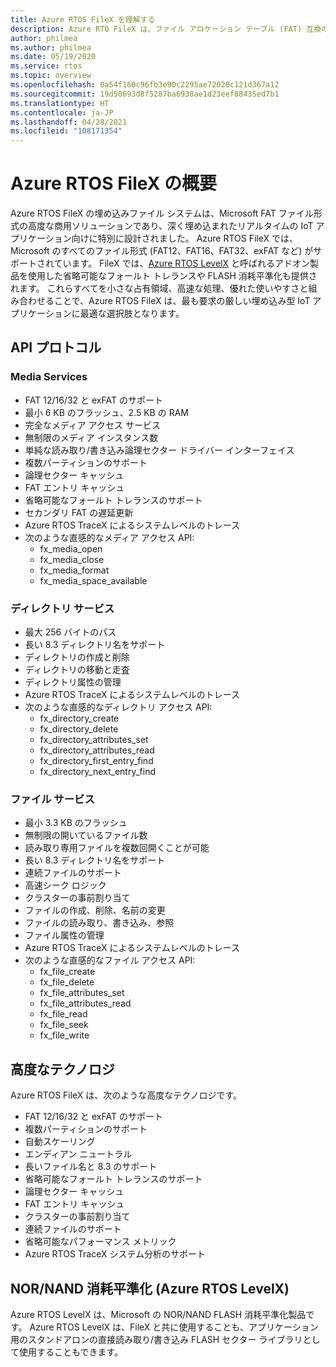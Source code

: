 ```yaml
---
title: Azure RTOS FileX を理解する
description: Azure RTO FileX は、ファイル アロケーション テーブル (FAT) 互換のハイ パフォーマンスのファイル システムであり、Azure RTOS ThreadX と完全に統合されており、サポートされるすべてのプロセッサで利用できます。 Azure RTOS ThreadX と同様に、Azure RTOS FileX は、小さい専有領域でハイ パフォーマンスを実現するように設計されているため、ファイル管理操作を必要とする昨今の深い埋め込み型のアプリケーションに最適です。 FileX は、RAM、Azure RTOS USBX、SD カード、および Azure RTOS LevelX 経由の NAND と NOR フラッシュ メモリなど、ほとんどの物理メディアをサポートしています。
author: philmea
ms.author: philmea
ms.date: 05/19/2020
ms.service: rtos
ms.topic: overview
ms.openlocfilehash: 0a54f160c96fb3e90c2295ae72020c121d367a12
ms.sourcegitcommit: 19d50693d8f5287ba6938ae1d23eef88435ed7b1
ms.translationtype: HT
ms.contentlocale: ja-JP
ms.lasthandoff: 04/28/2021
ms.locfileid: "108171354"
---
```

# <a name="overview-of-azure-rtos-filex"></a>Azure RTOS FileX の概要

Azure RTOS FileX の埋め込みファイル システムは、Microsoft FAT ファイル形式の高度な商用ソリューションであり、深く埋め込まれたリアルタイムの IoT アプリケーション向けに特別に設計されました。 Azure RTOS FileX では、Microsoft のすべてのファイル形式 (FAT12、FAT16、FAT32、exFAT など) がサポートされています。 FileX では、[Azure RTOS LevelX](https://docs.microsoft.com/azure/rtos/levelx/) と呼ばれるアドオン製品を使用した省略可能なフォールト トレランスや FLASH 消耗平準化も提供されます。 これらすべてを小さな占有領域、高速な処理、優れた使いやすさと組み合わせることで、Azure RTOS FileX は、最も要求の厳しい埋め込み型 IoT アプリケーションに最適な選択肢となります。

## <a name="api-protocols"></a>API プロトコル

### <a name="media-services"></a>Media Services

- FAT 12/16/32 と exFAT のサポート
- 最小 6 KB のフラッシュ、2.5 KB の RAM
- 完全なメディア アクセス サービス
- 無制限のメディア インスタンス数
- 単純な読み取り/書き込み論理セクター ドライバー インターフェイス
- 複数パーティションのサポート
- 論理セクター キャッシュ
- FAT エントリ キャッシュ
- 省略可能なフォールト トレランスのサポート
- セカンダリ FAT の遅延更新
- Azure RTOS TraceX によるシステムレベルのトレース
- 次のような直感的なメディア アクセス API:
  - fx_media_open
  - fx_media_close
  - fx_media_format
  - fx_media_space_available

### <a name="directory-services"></a>ディレクトリ サービス

- 最大 256 バイトのパス
- 長い 8.3 ディレクトリ名をサポート
- ディレクトリの作成と削除
- ディレクトリの移動と走査
- ディレクトリ属性の管理
- Azure RTOS TraceX によるシステムレベルのトレース
- 次のような直感的なディレクトリ アクセス API:
  - fx_directory_create
  - fx_directory_delete
  - fx_directory_attributes_set
  - fx_directory_attributes_read
  - fx_directory_first_entry_find
  - fx_directory_next_entry_find

### <a name="file-services"></a>ファイル サービス

- 最小 3.3 KB のフラッシュ
- 無制限の開いているファイル数
- 読み取り専用ファイルを複数回開くことが可能
- 長い 8.3 ディレクトリ名をサポート
- 連続ファイルのサポート
- 高速シーク ロジック
- クラスターの事前割り当て
- ファイルの作成、削除、名前の変更
- ファイルの読み取り、書き込み、参照
- ファイル属性の管理
- Azure RTOS TraceX によるシステムレベルのトレース
- 次のような直感的なファイル アクセス API:
  - fx_file_create
  - fx_file_delete
  - fx_file_attributes_set
  - fx_file_attributes_read
  - fx_file_read
  - fx_file_seek
  - fx_file_write

## <a name="advanced-technology"></a>高度なテクノロジ

Azure RTOS FileX は、次のような高度なテクノロジです。

- FAT 12/16/32 と exFAT のサポート
- 複数パーティションのサポート
- 自動スケーリング
- エンディアン ニュートラル
- 長いファイル名と 8.3 のサポート
- 省略可能なフォールト トレランスのサポート
- 論理セクター キャッシュ
- FAT エントリ キャッシュ
- クラスターの事前割り当て
- 連続ファイルのサポート
- 省略可能なパフォーマンス メトリック
- Azure RTOS TraceX システム分析のサポート

## <a name="nornand-wear-leveling-azure-rtos-levelx"></a>NOR/NAND 消耗平準化 (Azure RTOS LevelX)

Azure RTOS LevelX は、Microsoft の NOR/NAND FLASH 消耗平準化製品です。 Azure RTOS LevelX は、FileX と共に使用することも、アプリケーション用のスタンドアロンの直接読み取り/書き込み FLASH セクター ライブラリとして使用することもできます。
